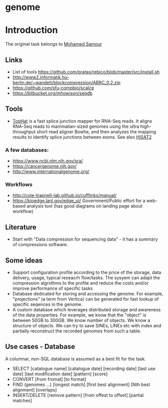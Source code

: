 # genome 

# Introduction

The original task belongs to [Mohamed Samour](https://www.linkedin.com/in/mohamed-samour-63794235/) 

## Links 

*  List of tools https://github.com/pratas/rebico/blob/master/src/install.sh
*  http://www2.informatik.hu-berlin.de/~wandelt/blockcompression/ABRC_0.2.zip
*  https://github.com/sfu-compbio/scalce
*  https://bitbucket.org/mhowison/seqdb

## Tools

*  [TopHat](http://ccb.jhu.edu/software/tophat/index.shtml) is a fast splice junction mapper for RNA-Seq reads. It aligns RNA-Seq reads to mammalian-sized genomes using the ultra high-throughput short read aligner Bowtie, and then analyzes the mapping results to identify splice junctions between exons. See also [HISAT2](http://ccb.jhu.edu/software/hisat2/index.shtml)


### A few databases:
*  https://www.ncbi.nlm.nih.gov/sra/
*  https://cancergenome.nih.gov/
*  http://www.internationalgenome.org/

### Workflows

*  http://cole-trapnell-lab.github.io/cufflinks/manual/
*  https://bioedge.lanl.gov/edge_ui/  Government/Public effort for a web-based analysis tool (has good diagrams on landing page about workflow)

## Literature 

*  Start with "Data compression for sequencing data" - it has a summary of compressions software.

## Some ideas

*  Support configuration profile according to the price of the storage, data delivery, usage, typical reseacrh flow/tasks. The sysyem can adapt the compression algrothms to the profile and reduce the costs and/or improve performance of specific tasks
*  Database dedicated for storing and accessing the genome. For example, "projections" (a term from Vertica) can be generated for fast lookup of specific seqences in the genome. 
*  A custom database which leverages distributed storage and awareness of the data properties. For example, we know that the "object" is between 50GB to 300GB. We know number of objects. We know a structure of objects. We can try to save SINEs, LINEs etc with index and partially reconstruct the recorded genomes from such a table.


## Use cases - Database

A columnar, non-SQL database is assumed as a best fit for the task.

*  SELECT [catalogue name] [catalogue date] [recording date] [last use date] [last modification date] [pattern] [score]
*  CONVERT [from fromat] [to format]
*  FIND (genomes ...) [longest match] [first best alignment] [Nth best alignment] [overlaps]
*  INSERT/DELETE [remove pattern] [from offest to offset] [partial matches]
